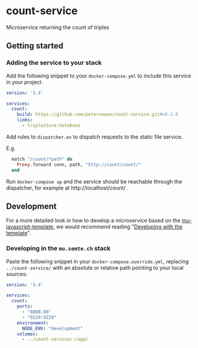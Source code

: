 # count-service

Microservice returning the count of triples

## Getting started

### Adding the service to your stack

Add the following snippet to your `docker-compose.yml` to include this
service in your project.

```yaml
version: '3.4'

services:
  count:
    build: https://github.com/peternowee/count-service.git#v0.1.0
    links:
      - triplestore:database
```

Add rules to `dispatcher.ex` to dispatch requests to the static file
service.

E.g.
```elixir
  match "/count/*path" do
    Proxy.forward conn, path, "http://count/count/"
  end
```

Run `docker-compose up` and the service should be reachable through the
dispatcher, for example at http://localhost/count/ .

## Development

For a more detailed look in how to develop a microservice based on the
[mu-javascript-template](https://github.com/mu-semtech/mu-javascript-template),
we would recommend reading "[Developing with the
template](https://github.com/mu-semtech/mu-javascript-template#developing-with-the-template)".

### Developing in the `mu.semte.ch` stack

Paste the following snippet in your `docker-compose.override.yml`,
replacing `../count-service/` with an absolute or relative path
pointing to your local sources:

```yaml
version: '3.4'

services:
  count:
    ports:
      - "8888:80"
      - "9229:9229"
    environment:
      NODE_ENV: "development"
    volumes:
      - ../count-service/:/app/
```
